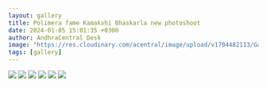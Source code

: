 ```yaml
---
layout: gallery
title: Polimera fame Kamakshi Bhaskarla new photoshoot
date: 2024-01-05 15:01:35 +0300
author: AndhraCentral Desk
image: "https://res.cloudinary.com/acentral/image/upload/v1704482113/Galleries/245036-napi3ghy_fjiv9s.webp"
tags: [gallery]
---
```

<div class="gallery-box">
  <div class="gallery">
    <img src="https://res.cloudinary.com/acentral/image/upload/v1704482113/Galleries/245036-napi3ghy_fjiv9s.webp" loading="lazy">
    <img src="https://res.cloudinary.com/acentral/image/upload/v1704482110/Galleries/245035-18uj9tw4_ldsyqm.jpg" loading="lazy">
    <img src="https://res.cloudinary.com/acentral/image/upload/v1704482103/Galleries/245037-n5bus6sh_sjriqx.webp" loading="lazy">
    <img src="https://res.cloudinary.com/acentral/image/upload/v1704482099/Galleries/245033-xyf2ypb7_sg39iq.webp" loading="lazy">
    <img src="https://res.cloudinary.com/acentral/image/upload/v1704482106/Galleries/245034-7u1juwo0_gsxj4m.webp" loading="lazy">
    <img src="https://res.cloudinary.com/acentral/image/upload/v1704482121/Galleries/245039-rz1pjjeq_gcyvek.jpg" loading="lazy">
  </div>
</div>
